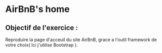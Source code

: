 # AirBnB's home

Objectif de l'exercice :
-

Reproduire la page d'acceuil du site AirBnB, grace a l'outil framework de votre choix( Ici j'utilise Bootstrap ).
